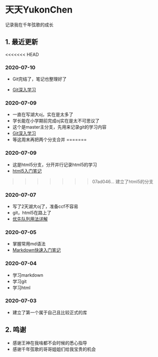 # 天天YukonChen

记录我在千年弦歌的成长



## 1. 最近更新

<<<<<<< HEAD
### 2020-07-10

- Git完结了，笔记也整理好了

- [Git深入学习](Notes/03_Git深入学习.md)

### 2020-07-09

- 一直在写湖大oj，实在是太多了
- 学长能在小学期前完成oj实在是太不可思议了
- 这个是master主分支，先用来记录git的学习内容
- [Git深入学习](Notes/03_Git深入学习.md)
- 等这周末再把两个分支合并
=======
### 2020-07-09

- 这是html5分支，分开并行记录html5的学习
- [html5入门笔记](Notes/04_html5入门笔记.md)
>>>>>>> 07ad046... 建立了html5的分支

### 2020-07-07

- 写了2天湖大oj了，准备ccf不容易
- git，html5在路上了
- [优先队列用法详解](Notes/02_优先队列用法详解.md)

### 2020-07-05

- 掌握常用md语法
- [Markdown快速入门笔记](Notes/01_Markdown快速入门笔记.md)
### 2020-07-04

- 学习markdown
- 学习git
- 学习html


### 2020-07-03

- 建立了第一个属于自己且比较正式的库



## 2. 鸣谢

- 感谢王神在我啥都不会时候的悉心指导
- 感谢千年弦歌的哥哥姐姐们给我宝贵的机会
